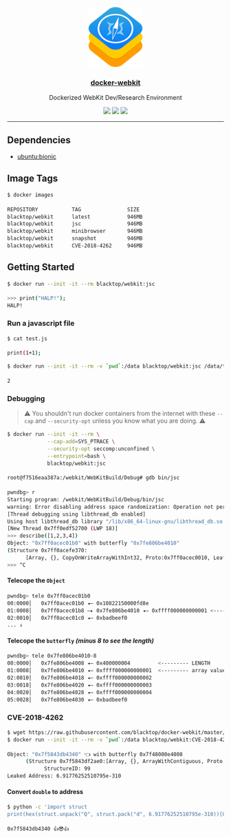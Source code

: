 <p align="center">
  <a href="https://github.com/blacktop/docker-webkit"><img alt="Logo" src="https://github.com/blacktop/docker-webkit/raw/master/docs/logo.png" height="140" /></a>
  <a href="https://github.com/blacktop/docker-webkit"><h3 align="center">docker-webkit</h3></a>
  <p align="center">Dockerized WebKit Dev/Research Environment</p>
  <p align="center">
    <a href="https://hub.docker.com/r/blacktop/webkit/" alt="Docker Stars">
          <img src="https://img.shields.io/docker/stars/blacktop/webkit.svg" /></a>
    <a href="https://hub.docker.com/r/blacktop/webkit/" alt="Docker Pulls">
          <img src="https://img.shields.io/docker/pulls/blacktop/webkit.svg" /></a>
    <a href="https://hub.docker.com/r/blacktop/webkit/" alt="Docker Image">
          <img src="https://img.shields.io/badge/docker%20image-946MB-blue.svg" /></a>
</p>

---

## Dependencies

- [ubuntu:bionic](https://hub.docker.com/_/ubuntu/)

## Image Tags

```bash
$ docker images

REPOSITORY           TAG               SIZE
blacktop/webkit      latest            946MB
blacktop/webkit      jsc               946MB
blacktop/webkit      minibrowser       946MB
blacktop/webkit      snapshot          946MB
blacktop/webkit      CVE-2018-4262     946MB
```

## Getting Started

```bash
$ docker run --init -it --rm blacktop/webkit:jsc

>>> print("HALP!");
HALP!
```

### Run a javascript file

```bash
$ cat test.js

print(1+1);
```

```bash
$ docker run --init -it --rm -v `pwd`:/data blacktop/webkit:jsc /data/test.js

2
```

### Debugging

> ⚠️ You shouldn't run docker containers from the internet with these `--cap` and `--security-opt` unless you know what you are doing. ⚠️

```bash
$ docker run --init -it --rm \
             --cap-add=SYS_PTRACE \
             --security-opt seccomp:unconfined \
             --entrypoint=bash \
             blacktop/webkit:jsc

root@f7516eaa387a:/webkit/WebKitBuild/Debug# gdb bin/jsc

pwndbg> r
Starting program: /webkit/WebKitBuild/Debug/bin/jsc
warning: Error disabling address space randomization: Operation not permitted
[Thread debugging using libthread_db enabled]
Using host libthread_db library "/lib/x86_64-linux-gnu/libthread_db.so.1".
[New Thread 0x7ff0edf52700 (LWP 18)]
>>> describe([1,2,3,4])
Object: "0x7ff0acec01b0" with butterfly "0x7fe806be4010"
(Structure 0x7ff0acefe370:
      [Array, {}, CopyOnWriteArrayWithInt32, Proto:0x7ff0acec0010, Leaf]), StructureID: 64910
>>> ^C
```

#### Telecope the `Object`

```bash
pwndbg> tele 0x7ff0acec01b0
00:0000│   0x7ff0acec01b0 ◂— 0x10822150000fd8e
01:0008│   0x7ff0acec01b8 —▸ 0x7fe806be4010 ◂— 0xffff000000000001 <--------- 🦋
02:0010│   0x7ff0acec01c0 ◂— 0xbadbeef0
... ↓
```

#### Telecope the `butterfly` *(minus 8 to see the length)*

```bash
pwndbg> tele 0x7fe806be4010-8
00:0000│   0x7fe806be4008 ◂— 0x400000004         <--------- LENGTH
01:0008│   0x7fe806be4010 ◂— 0xffff000000000001  <--------- array values
02:0010│   0x7fe806be4018 ◂— 0xffff000000000002
03:0018│   0x7fe806be4020 ◂— 0xffff000000000003
04:0020│   0x7fe806be4028 ◂— 0xffff000000000004
05:0028│   0x7fe806be4030 ◂— 0xbadbeef0
```

### CVE-2018-4262

```bash
$ wget https://raw.githubusercontent.com/blacktop/docker-webkit/master/CVE-2018-4262/test.js
$ docker run --init -it --rm -v `pwd`:/data blacktop/webkit:CVE-2018-4262 /data/test.js

Object: "0x7f5843db4340" 👈 with butterfly 0x7f48000e4008
      (Structure 0x7f5843df2ae0:[Array, {}, ArrayWithContiguous, Proto:0x7f5843dc80a0]),
            StructureID: 99
Leaked Address: 6.91776252510795e-310
```

#### Convert `double` to address

```bash
$ python -c 'import struct
print(hex(struct.unpack("Q", struct.pack("d", 6.91776252510795e-310))[0]))'

0x7f5843db4340 👍😎👍
```
